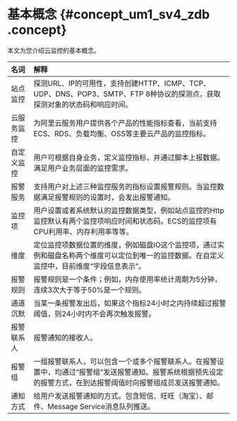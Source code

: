 # 基本概念 {#concept_um1_sv4_zdb .concept}

本文为您介绍云监控的基本概念。

|名词|解释|
|:-|:-|
|站点监控|探测URL、IP的可用性，支持创建HTTP、ICMP、TCP、UDP、DNS、POP3、SMTP、FTP 8种协议的探测点，获取探测对象的状态码和响应时间。|
|云服务监控|为阿里云服务用户提供各个产品的性能指标查看，当前支持ECS、RDS、负载均衡、OSS等主要云产品的监控指标。|
|自定义监控|用户可根据自身业务，定义监控指标，并通过脚本上报数据。满足用户业务层面的监控需求。|
|报警服务|支持用户对上述三种监控服务的指标设置报警规则。当监控数据满足报警规则的设置时，会发出报警通知。|
|监控项|用户设置或者系统默认的监控数据类型，例如站点监控的Http监控默认有两个监控项响应时间和状态码。ECS的监控项有CPU利用率、内存利用率等等。|
|维度|定位监控项数据位置的维度，例如磁盘IO这个监控项，通过实例和磁盘名称两个维度可以定位到唯一的监控数据。在自定义监控中，目前维度“字段信息表示”。|
|报警规则|报警规则是一个条件；例如，内存使用率统计周期为5分钟，连续3次大于等于50%是一个规则。|
|通道沉默|当某一条报警发出后，如果这个指标24小时之内持续超过报警阈值，则24小时内不会再次触发报警。|
|报警联系人|报警通知的接收人。|
|报警组|一组报警联系人，可以包含一个或多个报警联系人。在报警设置中，均通过“报警组”发送报警通知。报警系统根据预先设定的报警方式，在到达报警阈值时向报警组成员发送报警通知。|
|通知方式|给用户发送报警通知的方式。包含短信、旺旺（淘宝）、邮件、Message Service消息队列推送。|

